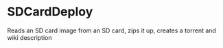 # SDCardDeploy
Reads an SD card image from an SD card, zips it up, creates a torrent and wiki description
